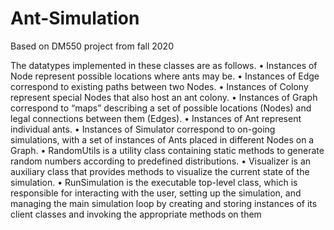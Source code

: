 # Ant-Simulation

Based on DM550 project from fall 2020

The datatypes implemented in these classes are as follows.
• Instances of Node represent possible locations where ants may be.
• Instances of Edge correspond to existing paths between two Nodes.
• Instances of Colony represent special Nodes that also host an ant colony.
• Instances of Graph correspond to “maps” describing a set of possible locations (Nodes) and legal connections between them (Edges).
• Instances of Ant represent individual ants.
• Instances of Simulator correspond to on-going simulations, with a set of instances of Ants placed in different Nodes on a Graph.
• RandomUtils is a utility class containing static methods to generate random numbers according to predefined distributions.
• Visualizer is an auxiliary class that provides methods to visualize the current state of the simulation.
• RunSimulation is the executable top-level class, which is responsible for interacting with the user, setting up the simulation, and managing the main simulation loop by creating and storing instances of its client classes and invoking the appropriate methods on them